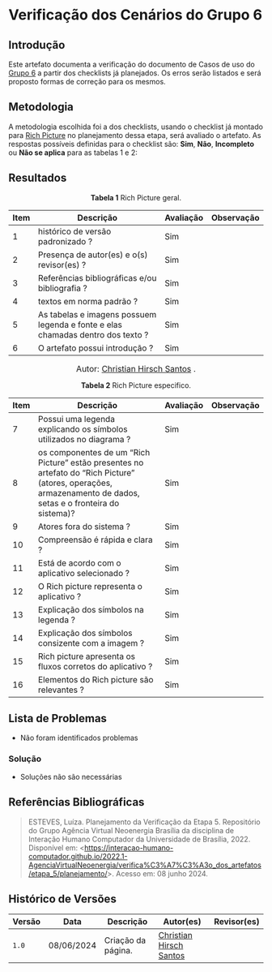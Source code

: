 # Verificação dos Cenários do Grupo 6

## Introdução

Este artefato documenta a verificação do documento de Casos de uso do [Grupo 6](https://requisitos-de-software.github.io/2024.1-Firefox/) a partir dos checklists já planejados. Os erros serão listados e será proposto formas de correção para os mesmos.


## Metodologia

A metodologia escolhida foi a dos checklists, usando o checklist já montado para [Rich Picture](docs/Verificacao/entrega1/planejamento_entr_1.md) no planejamento dessa etapa, será avaliado o artefato. As respostas possíveis definidas para o checklist são:
**Sim**, **Não**, **Incompleto** ou **Não se aplica** para as tabelas 1 e 2:


## Resultados

<font><p style="text-align: center">**Tabela 1**  Rich Picture geral.</p></font>

<center>

| Item   | Descrição                                                                                                                         | Avaliação | Observação |
| ----- | --------------------------------------------------------------------------------------------------------------------------------- | --------- | ---------- |
| 1 |  histórico de versão padronizado ?|    Sim       |                      |
| 2 |     Presença de autor(es) e o(s) revisor(es) ?                       |     Sim                |            |
| 3 |      Referências bibliográficas e/ou bibliografia ?                                 |     Sim      |          |            |
| 4 |      textos em norma padrão ?                                    |         Sim            |            |
| 5 |      As tabelas e imagens possuem legenda e fonte e elas chamadas dentro dos texto ?                                          |  Sim                   |            |
| 6 |      O artefato possui introdução ?                                          |       Sim              |            |

</center>

<font size="3"><p style="text-align: center">Autor: [Christian Hirsch Santos](https://github.com/crstyhs) .</p></font>

<font><p style="text-align: center">**Tabela 2**  Rich Picture especifico.</p></font>

<center>

| Item   | Descrição                                                                                                                         | Avaliação | Observação |
| ----- | --------------------------------------------------------------------------------------------------------------------------------- | ---------  | ---------- |
| 7 |    Possui uma legenda explicando os símbolos utilizados no diagrama ?                                       |        Sim              |            |
| 8 |  os componentes de um “Rich Picture” estão presentes no artefato do “Rich Picture” (atores, operações, armazenamento de dados, setas e o fronteira do sistema)?  |   Sim          |   |
| 9 |      Atores fora do sistema ?                                       |    Sim                 |            |
| 10 |     Compreensão é rápida e clara ?                                          |        Sim             |            |
| 11 |      Está de acordo com o aplicativo selecionado ?                                                    |     Sim     |            |
| 12 |      O Rich picture representa o aplicativo ?                                          |      Sim               |            |
| 13 |      Explicação dos símbolos na legenda ?                                          |      Sim               |          |
| 14 |      Explicação dos símbolos consizente com a imagem ?                                          |     Sim                |            |
| 15 |      Rich picture apresenta os fluxos corretos do aplicativo ?                                          |       Sim              |            |
| 16 |      Elementos do Rich picture são relevantes ?                                          |          Sim           |            |



</center>



## Lista de Problemas 

-  Não foram identificados problemas

### Solução

- Soluções não são necessárias


## Referências Bibliográficas

> ESTEVES, Luíza. Planejamento da Verificação da Etapa 5. Repositório do Grupo Agência Virtual Neoenergia Brasília da disciplina de Interação Humano Computador da Universidade de Brasília, 2022. Disponível em: <<https://interacao-humano-computador.github.io/2022.1-AgenciaVirtualNeoenergia/verifica%C3%A7%C3%A3o_dos_artefatos/etapa_5/planejamento/>>. Acesso em: 08 junho 2024.



## Histórico de Versões

| Versão | Data       | Descrição                                   | Autor(es)                                        | Revisor(es)                                      |
| ------ | ---------- | ------------------------------------------- | ------------------------------------------------ | ------------------------------------------------ |
| `1.0`  | 08/06/2024 | Criação da página.                          | [Christian Hirsch Santos](https://github.com/crstyhs) | |
